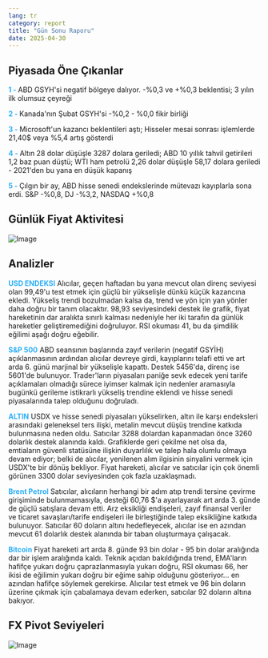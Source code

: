 ```yaml
---
lang: tr
category: report
title: "Gün Sonu Raporu"
date: 2025-04-30
---
```



<h2>Piyasada Öne Çıkanlar</h2>
<strong style="color: #2caef7;">1 - </strong> ABD GSYH'si negatif bölgeye dalıyor. -%0,3 ve +%0,3 beklentisi; 3 yılın ilk olumsuz çeyreği

<strong style="color: #2caef7;">2 - </strong> Kanada'nın Şubat GSYH'si -%0,2 - %0,0 fikir birliği

<strong style="color: #2caef7;">3 - </strong> Microsoft'un kazancı beklentileri aştı; Hisseler mesai sonrası işlemlerde 21,40$ veya %5,4 artış gösterdi

<strong style="color: #2caef7;">4 - </strong> Altın 28 dolar düşüşle 3287 dolara geriledi; ABD 10 yıllık tahvil getirileri 1,2 baz puan düştü; WTI ham petrolü 2,26 dolar düşüşle 58,17 dolara geriledi - 2021'den bu yana en düşük kapanış

<strong style="color: #2caef7;">5 - </strong> Çılgın bir ay, ABD hisse senedi endekslerinde mütevazı kayıplarla sona erdi. S&P -%0,8, DJ -%3,2, NASDAQ +%0,8



<h2>Günlük Fiyat Aktivitesi</h2>
<img src="https://markleighedu.github.io/img/Apr-2025/30-Apr-2025/price.jpg" alt="Image"/>

<h2>Analizler</h2>
<strong style="color: #2caef7;">USD ENDEKSI</strong> Alıcılar, geçen haftadan bu yana mevcut olan direnç seviyesi olan 99,49'u test etmek için güçlü bir yükselişle dünkü küçük kazancına ekledi. Yükseliş trendi bozulmadan kalsa da, trend ve yön için yan yönler daha doğru bir tanım olacaktır. 98,93 seviyesindeki destek ile grafik, fiyat hareketinin dar aralıkta sınırlı kalması nedeniyle her iki tarafın da günlük hareketler geliştiremediğini doğruluyor. RSI okuması 41, bu da şimdilik eğilimi aşağı doğru eğebilir. 

<strong style="color: #2caef7;">S&P 500</strong> ABD seansının başlarında zayıf verilerin (negatif GSYİH) açıklanmasının ardından alıcılar devreye girdi, kayıplarını telafi etti ve art arda 6. günü marjinal bir yükselişle kapattı. Destek 5456'da, direnç ise 5601'de bulunuyor. Trader'ların piyasaları paniğe sevk edecek yeni tarife açıklamaları olmadığı sürece iyimser kalmak için nedenler aramasıyla bugünkü gerileme istikrarlı yükseliş trendine eklendi ve hisse senedi piyasalarında talep olduğunu doğruladı.

<strong style="color: #2caef7;">ALTIN</strong> USDX ve hisse senedi piyasaları yükselirken, altın ile karşı endeksleri arasındaki geleneksel ters ilişki, metalin mevcut düşüş trendine katkıda bulunmasına neden oldu. Satıcılar 3288 dolardan kapanmadan önce 3260 dolarlık destek alanında kaldı. Grafiklerde geri çekilme net olsa da, emtiaların güvenli statüsüne ilişkin duyarlılık ve talep hala olumlu olmaya devam ediyor; belki de alıcılar, yenilenen alım ilgisinin sinyalini vermek için USDX'te bir dönüş bekliyor. Fiyat hareketi, alıcılar ve satıcılar için çok önemli görünen 3300 dolar seviyesinden çok fazla uzaklaşmadı.

<strong style="color: #2caef7;">Brent Petrol</strong> Satıcılar, alıcıların herhangi bir adım atıp trendi tersine çevirme girişiminde bulunmamasıyla, desteği 60,76 $'a ayarlayarak art arda 3. günde de güçlü satışlara devam etti. Arz eksikliği endişeleri, zayıf finansal veriler ve ticaret savaşları/tarife endişeleri ile birleştiğinde talep eksikliğine katkıda bulunuyor. Satıcılar 60 doların altını hedefleyecek, alıcılar ise en azından mevcut 61 dolarlık destek alanında bir taban oluşturmaya çalışacak.

<strong style="color: #2caef7;">Bitcoin</strong> Fiyat hareketi art arda 8. günde 93 bin dolar - 95 bin dolar aralığında dar bir işlem aralığında kaldı. Teknik açıdan bakıldığında trend, EMA'ların hafifçe yukarı doğru çaprazlanmasıyla yukarı doğru, RSI okuması 66, her ikisi de eğilimin yukarı doğru bir eğime sahip olduğunu gösteriyor... en azından hafifçe söylemek gerekirse. Alıcılar test etmek ve 96 bin doların üzerine çıkmak için çabalamaya devam ederken, satıcılar 92 doların altına bakıyor. 



<h2>FX Pivot Seviyeleri</h2>
<img src="https://markleighedu.github.io/img/Apr-2025/30-Apr-2025/pivot.jpg" alt="Image"/>